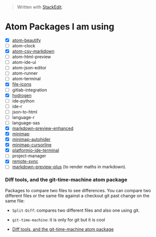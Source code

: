 


> Written with [StackEdit](https://stackedit.io/).
# Atom Packages I am using

- [x] [atom-beautify](https://atom.io/packages/atom-beautify)
- [ ] atom-clock
- [x] [atom-csv-markdown](https://atom.io/packages/atom-csv-markdown)
- [ ] atom-html-preview
- [ ] atom-ide-ui
- [ ] atom-json-editor
- [ ] atom-runner
- [ ] atom-terminal
- [x] [file-icons](https://atom.io/packages/file-icons)
- [ ] gitlab-integration
- [x] [hydrogen](https://atom.io/packages/hydrogen)
- [ ] ide-python
- [ ] ide-r
- [ ] json-to-html
- [ ] language-r
- [ ] language-sas
- [x] [markdown-preview-enhanced](https://atom.io/packages/markdown-preview-enhanced)
- [x] [minimap](https://atom.io/packages/minimap)
- [x] [minimap-autohider](https://atom.io/packages/minimap-autohider)
- [x] [minimap-cursorline](https://atom.io/packages/minimap-cursorline)
- [x] [platformio-ide-terminal](https://atom.io/packages/platformio-ide-terminal)
- [ ] project-manager
- [x] [remote-sync](https://atom.io/packages/remote-sync)
- [ ] [markdown-preview-plus](https://atom.io/packages/markdown-preview-plus) (to render maths in markdown).

### Diff tools, and the git-time-machine atom package
Packages to compare two files to see differences. You can compare two different files or the same file against a checkout git past change on the same file:

- `Split-Diff`: compares two different files and also one using git.
- `git-time-machine`: it is only for git but it is cool 

- [Diff tools, and the git-time-machine atom package](https://folk.uio.no/jeanra/Informatics/DiffAndGitTimeMachine.html)


<!--stackedit_data:
eyJoaXN0b3J5IjpbLTgzMDk0NjUyOSwxODg0OTUxODU0LC0zND
Q0NDQyODYsLTE2ODI1Nzc1MTAsMjE0NTc1Mzg1N119
-->